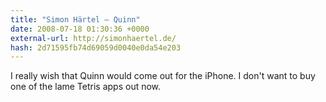```yaml
---
title: "Simon Härtel — Quinn"
date: 2008-07-18 01:30:36 +0000
external-url: http://simonhaertel.de/
hash: 2d71595fb74d69059d0040e0da54e203
---
```


I really wish that Quinn would come out for the iPhone. I don't want to buy one of the lame Tetris apps out now. 
